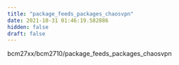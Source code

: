 ```yaml
---
title: "package_feeds_packages_chaosvpn"
date: 2021-10-31 01:46:19.582886
hidden: false
draft: false
---
```


bcm27xx/bcm2710/package_feeds_packages_chaosvpn

